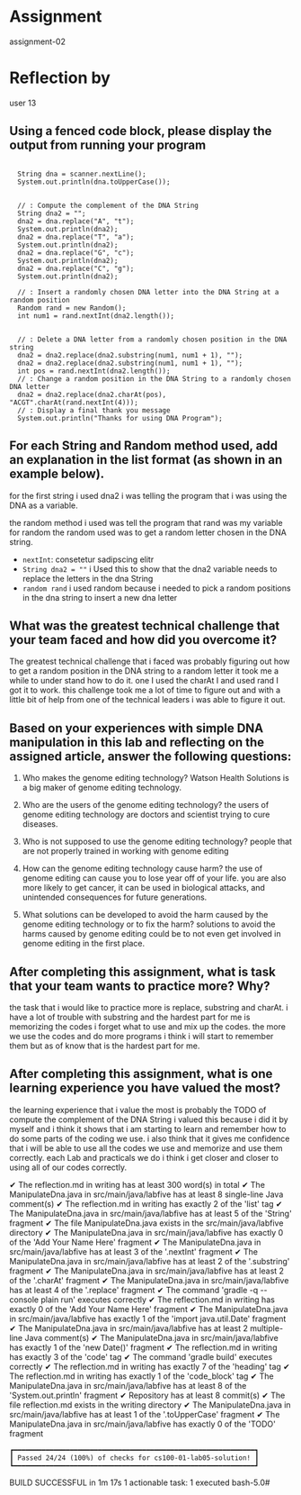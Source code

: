 # Assignment

assignment-02

# Reflection by

user 13

## Using a fenced code block, please display the output from running your program

```

  String dna = scanner.nextLine();
  System.out.println(dna.toUpperCase());


  // : Compute the complement of the DNA String
  String dna2 = "";
  dna2 = dna.replace("A", "t");
  System.out.println(dna2);
  dna2 = dna.replace("T", "a");
  System.out.println(dna2);
  dna2 = dna.replace("G", "c");
  System.out.println(dna2);
  dna2 = dna.replace("C", "g");
  System.out.println(dna2);

  // : Insert a randomly chosen DNA letter into the DNA String at a random position
  Random rand = new Random();
  int num1 = rand.nextInt(dna2.length());


  // : Delete a DNA letter from a randomly chosen position in the DNA string
  dna2 = dna2.replace(dna2.substring(num1, num1 + 1), "");
  dna2 = dna2.replace(dna2.substring(num1, num1 + 1), "");
  int pos = rand.nextInt(dna2.length());
  // : Change a random position in the DNA String to a randomly chosen DNA letter
  dna2 = dna2.replace(dna2.charAt(pos), "ACGT".charAt(rand.nextInt(4)));
  // : Display a final thank you message
  System.out.println("Thanks for using DNA Program");

```

## For each String and Random method used, add an explanation in the list format (as shown in an example below).
for the first string i used dna2 i was telling the program that i was using the DNA as a variable.

the random method i used was tell the program that rand was my variable for random
the random used was to get a random letter chosen in the DNA string.
- `nextInt`: consetetur sadipscing elitr
- `String dna2 = ""` i Used this to show that the dna2 variable needs to replace the letters in the dna String
- `random rand` i used random because i needed to pick a random positions in the dna string to insert a new dna letter


## What was the greatest technical challenge that your team faced and how did you overcome it?
The greatest technical challenge that i faced was probably figuring out how to get a random position in the DNA string to a random letter it took me a while to under stand how to do it. one I used the charAt I and used rand I got it to work. this challenge took me a lot of time to figure out and with a little bit of help from one of the technical leaders i was able to figure it out.


## Based on your experiences with simple DNA manipulation in this lab and reflecting on the assigned article, answer the following questions:

1. Who makes the genome editing technology?
Watson Health Solutions is a big maker of genome editing technology.

2. Who are the users of the genome editing technology?
the users of genome editing technology are doctors and scientist trying to cure diseases.

3. Who is not supposed to use the genome editing technology?
people that are not properly trained in working with genome editing

4. How can the genome editing technology cause harm?
the use of genome editing can cause you to lose year off of your life. you are also more likely to get cancer, it can be used in biological attacks, and unintended consequences for future generations.

5. What solutions can be developed to avoid the harm caused by the genome editing technology or to fix the harm?
solutions to avoid the harms caused by genome editing could be to not even get involved in genome editing in the first place.


## After completing this assignment, what is task that your team wants to practice more? Why?
the task that i would like to practice more is replace, substring and charAt. i have a lot of trouble with substring and the hardest part for me is memorizing the codes i forget what to use and mix up the codes. the more we use the codes and do more programs i think i will start to remember them but as of know that is the hardest part for me.



## After completing this assignment, what is one learning experience you have valued the most?
the learning experience that i value the most is probably the TODO of compute the  complement of the DNA String i valued this because i did it by myself and i think it shows that i am starting to learn and remember how to do some parts of the coding we use. i also think that it gives me confidence that i will be able to use all the codes we use and memorize and use them correctly. each Lab and practicals we do i think i get closer and closer to using  all of our codes correctly.




✔  The reflection.md in writing has at least 300 word(s) in total
✔  The ManipulateDna.java in src/main/java/labfive has at least 8 single-line Java comment(s)
✔  The reflection.md in writing has exactly 2 of the 'list' tag
✔  The ManipulateDna.java in src/main/java/labfive has at least 5 of the 'String' fragment
✔  The file ManipulateDna.java exists in the src/main/java/labfive directory
✔  The ManipulateDna.java in src/main/java/labfive has exactly 0 of the 'Add Your Name Here' fragment
✔  The ManipulateDna.java in src/main/java/labfive has at least 3 of the '.nextInt' fragment
✔  The ManipulateDna.java in src/main/java/labfive has at least 2 of the '.substring' fragment
✔  The ManipulateDna.java in src/main/java/labfive has at least 2 of the '.charAt' fragment
✔  The ManipulateDna.java in src/main/java/labfive has at least 4 of the '.replace' fragment
✔  The command 'gradle -q --console plain run' executes correctly
✔  The reflection.md in writing has exactly 0 of the 'Add Your Name Here' fragment
✔  The ManipulateDna.java in src/main/java/labfive has exactly 1 of the 'import java.util.Date' fragment
✔  The ManipulateDna.java in src/main/java/labfive has at least 2 multiple-line Java comment(s)
✔  The ManipulateDna.java in src/main/java/labfive has exactly 1 of the 'new Date()' fragment
✔  The reflection.md in writing has exactly 3 of the 'code' tag
✔  The command 'gradle build' executes correctly
✔  The reflection.md in writing has exactly 7 of the 'heading' tag
✔  The reflection.md in writing has exactly 1 of the 'code_block' tag
✔  The ManipulateDna.java in src/main/java/labfive has at least 8 of the 'System.out.println' fragment
✔  Repository has at least 8 commit(s)
✔  The file reflection.md exists in the writing directory
✔  The ManipulateDna.java in src/main/java/labfive has at least 1 of the '.toUpperCase' fragment
✔  The ManipulateDna.java in src/main/java/labfive has exactly 0 of the 'TODO' fragment


	┏━━━━━━━━━━━━━━━━━━━━━━━━━━━━━━━━━━━━━━━━━━━━━━━━━━━━━━━━━━━━┓
	┃ Passed 24/24 (100%) of checks for cs100-01-lab05-solution! ┃
	┗━━━━━━━━━━━━━━━━━━━━━━━━━━━━━━━━━━━━━━━━━━━━━━━━━━━━━━━━━━━━┛


BUILD SUCCESSFUL in 1m 17s
1 actionable task: 1 executed
bash-5.0#
